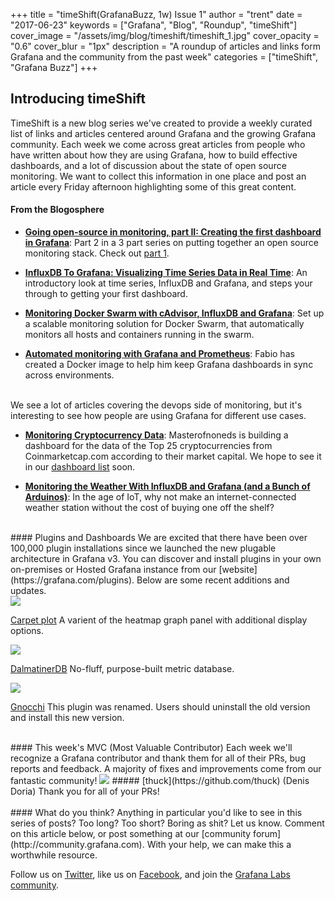+++
title = "timeShift(GrafanaBuzz, 1w) Issue 1"
author = "trent"
date = "2017-06-23"
keywords = ["Grafana", "Blog", "Roundup", "timeShift"]
cover_image = "/assets/img/blog/timeshift/timeshift_1.jpg"
cover_opacity = "0.6"
cover_blur = "1px"
description = "A roundup of articles and links form Grafana and the community from the past week"
categories = ["timeShift", "Grafana Buzz"]
+++

## Introducing timeShift

TimeShift is a new blog series we've created to provide a weekly curated list of links and articles centered around Grafana and the growing Grafana community. Each week we come across great articles from people who have written about how they are using Grafana, how to build effective dashboards, and a lot of discussion about the state of open source monitoring. We want to collect this information in one place and post an article every Friday afternoon highlighting some of this great content. 

#### From the Blogosphere
- [**Going open-source in monitoring, part II: Creating the first dashboard in Grafana**](https://medium.com/@SergeyNuzhdin/going-open-source-in-monitoring-part-ii-creating-the-first-dashboard-in-grafana-ada59a4ced2e?__s=me1qpmgt4arywa7zdfsa): Part 2 in a 3 part series on putting together an open source monitoring stack. Check out [part 1](https://medium.com/@SergeyNuzhdin/going-open-source-in-monitoring-part-0-intro-dffa2b40665f).

- [**InfluxDB To Grafana: Visualizing Time Series Data in Real Time**](https://www.codementor.io/ashish1dev/influxdb-to-grafana-visualizing-time-series-data-in-real-time-5hxhaq0uj): An introductory look at time series, InfluxDB and Grafana, and steps your through to getting your first dashboard.

- [**Monitoring Docker Swarm with cAdvisor, InfluxDB and Grafana**](https://botleg.com/stories/monitoring-docker-swarm-with-cadvisor-influxdb-and-grafana/): Set up a scalable monitoring solution for Docker Swarm, that automatically monitors all hosts and containers running in the swarm.

- [**Automated monitoring with Grafana and Prometheus**](https://serradev.wordpress.com/2017/06/12/automated-monitoring-with-grafana-and-prometheus/): Fabio has created a Docker image to help him keep Grafana dashboards in sync across environments.

<br />
We see a lot of articles covering the devops side of monitoring, but it's interesting to see how people are using Grafana for different use cases.

- [**Monitoring Cryptocurrency Data**](https://steemit.com/monitoring/@masterofnoneds/monitoring-cryptocurrency-data-with-grafana-dashboard): Masterofnoneds is building a dashboard for the data of the Top 25 cryptocurrencies from Coinmarketcap.com according to their market capital. We hope to see it in our [dashboard list](https://grafana.com/dashboards) soon.

- [**Monitoring the Weather With InfluxDB and Grafana (and a Bunch of Arduinos)**](https://dzone.com/articles/monitoring-the-weather-with-influxdb-and-grafana-a): In the age of IoT, why not make an internet-connected weather station without the cost of buying one off the shelf?

<br />
#### Plugins and Dashboards
We are excited that there have been over 100,000 plugin installations since we launched the new plugable architecture in Grafana v3. You can discover and install plugins in your own on-premises or Hosted Grafana instance from our [website](https://grafana.com/plugins). Below are some recent additions and updates.

<div class="blog-plugin">
	<img src="/assets/img/blog/carpet_plot.svg" />
	<p>
		<a href="https://grafana.com/plugins/petrslavotinek-carpetplot-panel">Carpet plot</a> A varient of the heatmap graph panel with additional display options.
	</p>
</div>

<div class="blog-plugin">
	<img src="/assets/img/blog/dalmatinerDB.png" />
	<p>
		<a href="https://grafana.com/plugins/dalmatinerdb-datasource">DalmatinerDB</a> No-fluff, purpose-built metric database.
	</p>
</div>

<div class="blog-plugin">
	<img src="/assets/img/blog/gnocchi.png" />
	<p>
		<a href="https://grafana.com/plugins/gnocchixyz-gnocchi-datasource">Gnocchi</a> This plugin was renamed. Users should uninstall the old version and install this new version.
	</p>
</div>

<br />
#### This week's MVC (Most Valuable Contributor)
Each week we'll recognize a Grafana contributor and thank them for all of their PRs, bug reports and feedback. A majority of fixes and improvements come from our fantastic community!

<img class="mvc" src="https://avatars1.githubusercontent.com/u/184833" />
##### [thuck](https://github.com/thuck) (Denis Doria)
Thank you for all of your PRs!

<br />
<br />
#### What do you think?
Anything in particular you'd like to see in this series of posts? Too long? Too short? Boring as shit? Let us know. Comment on this article below, or post something at our [community forum](http://community.grafana.com). With your help, we can make this a worthwhile resource.

Follow us on [Twitter](http://twitter.com/grafana), like us on [Facebook](http://facebook.com/grafana), and join the [Grafana Labs community](http://grafana.com/signup).